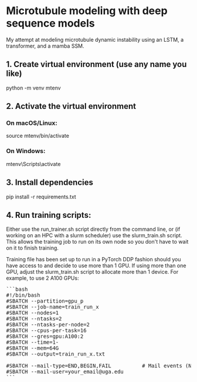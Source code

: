 # Microtubule modeling with deep sequence models
My attempt at modeling microtubule dynamic instability using an LSTM, a transformer, and a mamba SSM.



## 1. Create virtual environment (use any name you like)
python -m venv mtenv

## 2. Activate the virtual environment
### On macOS/Linux:
source mtenv/bin/activate

### On Windows:
mtenv\Scripts\activate

## 3. Install dependencies
pip install -r requirements.txt

## 4. Run training scripts:
Either use the run_trainer.sh script directly from the command line, or (if working on an HPC with a slurm scheduler) use the slurm_train.sh script.
This allows the training job to run on its own node so you don't have to wait on it to finish training.

Training file has been set up to run in a PyTorch DDP fashion should you have access to and decide to use more than 1 GPU.
If using more than one GPU, adjust the slurm_train.sh script to allocate more than 1 device. For example, to use 2 A100 GPUs:

<pre>
```bash
#!/bin/bash
#SBATCH --partition=gpu_p
#SBATCH --job-name=train_run_x
#SBATCH --nodes=1
#SBATCH --ntasks=2
#SBATCH --ntasks-per-node=2
#SBATCH --cpus-per-task=16
#SBATCH --gres=gpu:A100:2
#SBATCH --time=1-
#SBATCH --mem=64G
#SBATCH --output=train_run_x.txt

#SBATCH --mail-type=END,BEGIN,FAIL          # Mail events (NONE, BEGIN, END, FAIL, ALL)
#SBATCH --mail-user=your_email@uga.edu
```
</pre>




